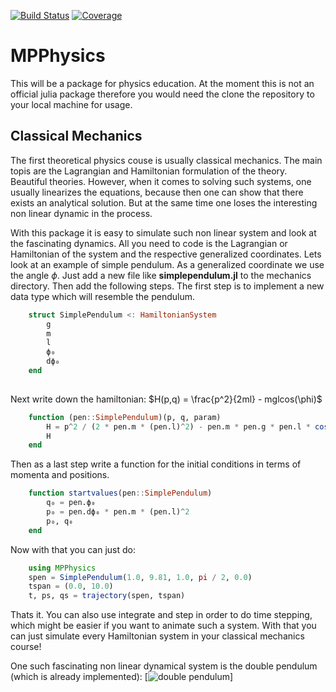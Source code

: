 [![Build Status](https://github.com/mpirke/MPPhysics.jl/actions/workflows/CI.yml/badge.svg?branch=main)](https://github.com/mpirke/MPPhysics.jl/actions/workflows/CI.yml?query=branch%3Amain)
[![Coverage](https://codecov.io/gh/mpirke/MPPhysics.jl/branch/main/graph/badge.svg)](https://codecov.io/gh/mpirke/MPPhysics.jl)   

# MPPhysics

This will be a package for physics education. At the moment this is not an official julia package therefore you would need the clone the repository to your local machine for usage.

## Classical Mechanics

The first theoretical physics couse is usually classical mechanics. The main topis are the Lagrangian and Hamiltonian formulation of the theory. Beautiful theories. However, when it comes to solving such systems, one usually linearizes the equations, because then one can show that there exists an analytical solution. But at the same time one loses the interesting non linear dynamic in the process. 

With this package it is easy to simulate such non linear system and look at the fascinating dynamics. All you need to code is the Lagrangian or Hamiltonian of the system and the respective generalized coordinates. Lets look at an example of simple pendulum. 
As a generalized coordinate we use the angle $\phi$.
Just add a new file like **simplependulum.jl** to the mechanics directory. Then add the following steps.
The first step is to implement a new data type which will resemble the pendulum.
```julia
    struct SimplePendulum <: HamiltonianSystem
        g
        m
        l
        ϕ₀
        dϕ₀
    end
    
```
Next write down the hamiltonian: $H(p,q) = \frac{p^2}{2ml} - mglcos(\phi)$

```julia
    function (pen::SimplePendulum)(p, q, param)
        H = p^2 / (2 * pen.m * (pen.l)^2) - pen.m * pen.g * pen.l * cos(q)
        H
    end
```
Then as a last step write a function for the initial conditions in terms of momenta and positions.

```julia
    function startvalues(pen::SimplePendulum)
        q₀ = pen.ϕ₀
        p₀ = pen.dϕ₀ * pen.m * (pen.l)^2
        p₀, q₀
    end
```
Now with that you can just do:
```julia
    using MPPhysics
    spen = SimplePendulum(1.0, 9.81, 1.0, pi / 2, 0.0)
    tspan = (0.0, 10.0)
    t, ps, qs = trajectory(spen, tspan) 
```
Thats it. You can also use integrate and step in order to do time stepping, which might be easier if you want to animate such a system.
With that you can just simulate every Hamiltonian system in your classical mechanics course!

One such fascinating non linear dynamical system is the double pendulum (which is already implemented):
[![double pendulum](https://github.com/mpirke/MPPhysics.jl/blob/main/doublependulum.gif)]